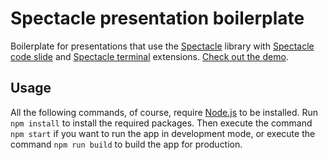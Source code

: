 # Spectacle presentation boilerplate

Boilerplate for presentations that use the [Spectacle](https://github.com/FormidableLabs/spectacle) library  with [Spectacle code slide](https://github.com/jamiebuilds/spectacle-code-slide) and [Spectacle terminal](https://github.com/elijahmanor/spectacle-terminal) extensions. [Check out the demo](https://jpetuchovas.github.io/spectacle-presentation-boilerplate/).

## Usage

All the following commands, of course, require [Node.js](https://nodejs.org/) to be installed. Run `npm install` to install the required packages. Then execute the command `npm start` if you want to run the app in development mode, or execute the command `npm run build` to build the app for production.
